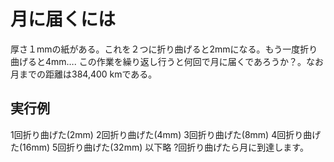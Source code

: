 # 月に届くには

厚さ１mmの紙がある。これを２つに折り曲げると2mmになる。もう一度折り曲げると4mm….
この作業を繰り返し行うと何回で月に届くであろうか？。なお月までの距離は384,400 kmである。

## 実行例

1回折り曲げた(2mm)
2回折り曲げた(4mm)
3回折り曲げた(8mm)
4回折り曲げた(16mm)
5回折り曲げた(32mm)
以下略
?回折り曲げたら月に到達します。
